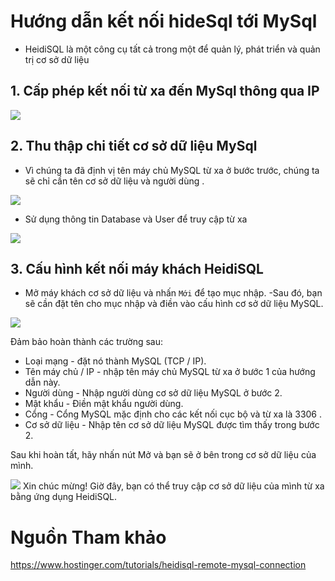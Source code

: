 # Hướng dẫn kết nối hideSql tới MySql
- HeidiSQL là một công cụ tất cả trong một để quản lý, phát triển và quản trị cơ sở dữ liệu
## 1. Cấp phép kết nối từ xa đến MySql thông qua IP 
<img src="https://prnt.sc/udchq0"> 

## 2. Thu thập chi tiết cơ sở dữ liệu MySql
- Vì chúng ta đã định vị tên máy chủ MySQL từ xa ở bước trước, chúng ta sẽ chỉ cần  tên cơ sở dữ liệu và người dùng .
<img src="https://prnt.sc/udcjgo.png">

- Sử dụng thông tin Database và User để truy cập từ xa
<img src="https://prnt.sc/udcjr7">

## 3. Cấu hình kết nối máy khách HeidiSQL
- Mở máy khách cơ sở dữ liệu và nhấn `Mới` để tạo mục nhập.
-Sau đó, bạn sẽ cần đặt tên cho mục nhập và điền vào cấu hình cơ sở dữ liệu MySQL.
<img src="https://prnt.sc/udcky4">

Đảm bảo hoàn thành các trường sau:

- Loại mạng - đặt nó thành MySQL (TCP / IP).
- Tên máy chủ / IP - nhập tên máy chủ MySQL từ xa ở bước 1 của hướng dẫn này.
- Người dùng - Nhập người dùng cơ sở dữ liệu MySQL ở bước 2.
- Mật khẩu - Điền mật khẩu người dùng.
- Cổng - Cổng MySQL mặc định cho các kết nối cục bộ và từ xa là 3306 .
- Cơ sở dữ liệu - Nhập tên cơ sở dữ liệu MySQL được tìm thấy trong bước 2.

Sau khi hoàn tất, hãy nhấn nút Mở và bạn sẽ ở bên trong cơ sở dữ liệu của mình.

<img src="https://prnt.sc/udcliz">
Xin chúc mừng! Giờ đây, bạn có thể truy cập cơ sở dữ liệu của mình từ xa bằng ứng dụng HeidiSQL.

# Nguồn Tham khảo
https://www.hostinger.com/tutorials/heidisql-remote-mysql-connection
